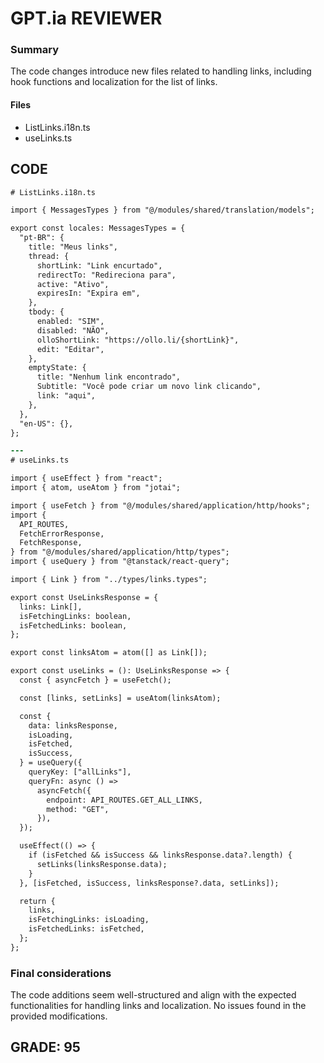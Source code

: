 # GPT.ia REVIEWER

### Summary
The code changes introduce new files related to handling links, including hook functions and localization for the list of links.

#### Files
- ListLinks.i18n.ts
- useLinks.ts

## CODE
```diff
# ListLinks.i18n.ts

import { MessagesTypes } from "@/modules/shared/translation/models";

export const locales: MessagesTypes = {
  "pt-BR": {
    title: "Meus links",
    thread: {
      shortLink: "Link encurtado",
      redirectTo: "Redireciona para",
      active: "Ativo",
      expiresIn: "Expira em",
    },
    tbody: {
      enabled: "SIM",
      disabled: "NÃO",
      olloShortLink: "https://ollo.li/{shortLink}",
      edit: "Editar",
    },
    emptyState: {
      title: "Nenhum link encontrado",
      Subtitle: "Você pode criar um novo link clicando",
      link: "aqui",
    },
  },
  "en-US": {},
};

---
# useLinks.ts

import { useEffect } from "react";
import { atom, useAtom } from "jotai";

import { useFetch } from "@/modules/shared/application/http/hooks";
import {
  API_ROUTES,
  FetchErrorResponse,
  FetchResponse,
} from "@/modules/shared/application/http/types";
import { useQuery } from "@tanstack/react-query";

import { Link } from "../types/links.types";

export const UseLinksResponse = {
  links: Link[],
  isFetchingLinks: boolean,
  isFetchedLinks: boolean,
};

export const linksAtom = atom([] as Link[]);

export const useLinks = (): UseLinksResponse => {
  const { asyncFetch } = useFetch();

  const [links, setLinks] = useAtom(linksAtom);

  const {
    data: linksResponse,
    isLoading,
    isFetched,
    isSuccess,
  } = useQuery({
    queryKey: ["allLinks"],
    queryFn: async () =>
      asyncFetch({
        endpoint: API_ROUTES.GET_ALL_LINKS,
        method: "GET",
      }),
  });

  useEffect(() => {
    if (isFetched && isSuccess && linksResponse.data?.length) {
      setLinks(linksResponse.data);
    }
  }, [isFetched, isSuccess, linksResponse?.data, setLinks]);

  return {
    links,
    isFetchingLinks: isLoading,
    isFetchedLinks: isFetched,
  };
};
```

### Final considerations
The code additions seem well-structured and align with the expected functionalities for handling links and localization. No issues found in the provided modifications.

## GRADE: 95


